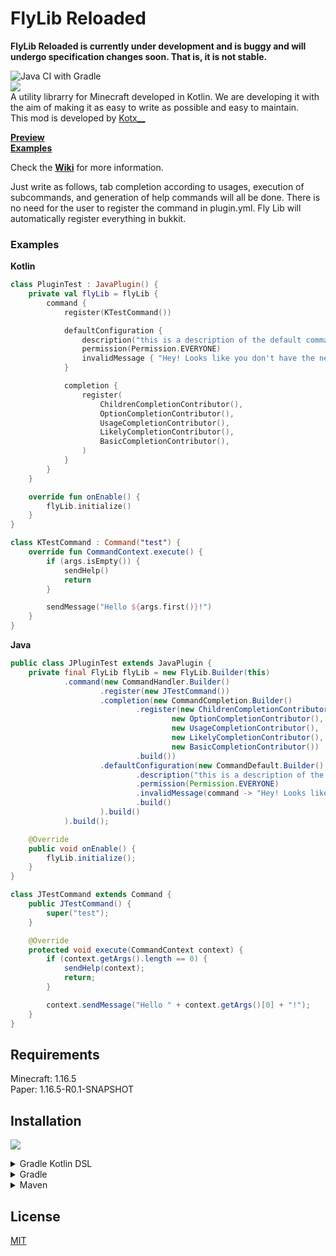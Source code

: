 # FlyLib Reloaded

__**FlyLib Reloaded is currently under development and is buggy and will undergo specification changes soon. That is, it is not stable.**__

![Java CI with Gradle](https://github.com/TeamKun/flylib-reloaded/workflows/Java%20CI%20with%20Gradle/badge.svg)  
[![](https://jitpack.io/v/TeamKun/flylib-reloaded.svg)](https://jitpack.io/#TeamKun/flylib-reloaded)  
A utility librarry for Minecraft developed in Kotlin. We are developing it with the aim of making it as easy to write as possible and easy to
maintain.  
This mod is developed by [Kotx\_\_](https://twitter.com/kotx__)

**[Preview](https://imgur.com/Wy5yUvI)**  
**[Examples](https://github.com/TeamKun/flylib-reloaded/tree/master/TestServer)**

Check the **[Wiki](https://kotlin-chan.gitbook.io/flylib-reloaded/)** for more information.

Just write as follows, tab completion according to usages, execution of subcommands, and generation of help commands will all be done. There is no
need for the user to register the command in plugin.yml. Fly Lib will automatically register everything in bukkit.

### Examples

**Kotlin**

```kotlin
class PluginTest : JavaPlugin() {
    private val flyLib = flyLib {
        command {
            register(KTestCommand())

            defaultConfiguration {
                description("this is a description of the default command.")
                permission(Permission.EVERYONE)
                invalidMessage { "Hey! Looks like you don't have the necessary permissions to run the command!" }
            }

            completion {
                register(
                    ChildrenCompletionContributor(),
                    OptionCompletionContributor(),
                    UsageCompletionContributor(),
                    LikelyCompletionContributor(),
                    BasicCompletionContributor(),
                )
            }
        }
    }

    override fun onEnable() {
        flyLib.initialize()
    }
}

class KTestCommand : Command("test") {
    override fun CommandContext.execute() {
        if (args.isEmpty()) {
            sendHelp()
            return
        }

        sendMessage("Hello ${args.first()}!")
    }
}
```

**Java**

```java
public class JPluginTest extends JavaPlugin {
    private final FlyLib flyLib = new FlyLib.Builder(this)
            .command(new CommandHandler.Builder()
                    .register(new JTestCommand())
                    .completion(new CommandCompletion.Builder()
                            .register(new ChildrenCompletionContributor(),
                                    new OptionCompletionContributor(),
                                    new UsageCompletionContributor(),
                                    new LikelyCompletionContributor(),
                                    new BasicCompletionContributor())
                            .build())
                    .defaultConfiguration(new CommandDefault.Builder()
                            .description("this is a description of the default command.")
                            .permission(Permission.EVERYONE)
                            .invalidMessage(command -> "Hey! Looks like you don't have the necessary permissions to run the command!")
                            .build()
                    ).build()
            ).build();

    @Override
    public void onEnable() {
        flyLib.initialize();
    }
}

class JTestCommand extends Command {
    public JTestCommand() {
        super("test");
    }

    @Override
    protected void execute(CommandContext context) {
        if (context.getArgs().length == 0) {
            sendHelp(context);
            return;
        }

        context.sendMessage("Hello " + context.getArgs()[0] + "!");
    }
}
```

## Requirements

Minecraft: 1.16.5  
Paper: 1.16.5-R0.1-SNAPSHOT

## Installation

[![](https://jitpack.io/v/TeamKun/flylib-reloaded.svg)](https://jitpack.io/#TeamKun/flylib-reloaded)

<details>
<summary>Gradle Kotlin DSL</summary>
<div>

```gradle
repositories {
    maven("https://jitpack.io")
}
```

```gradle
dependencies {
    implementation("com.github.TeamKun:flylib-reloaded:<VERSION>")
}

```

</div>
</details>

<details>
<summary>Gradle</summary>
<div>

```gradle
repositories {
    maven { url "https://jitpack.io" }
}
```

```gradle
dependencies {
    implementation "com.github.TeamKun:flylib-reloaded:<VERSION>"
}

```

</div>
</details>

<details>
<summary>Maven</summary>
<div>

```maven
<repositories>
    <repository>
        <id>jitpack.io</id>
        <url>https://jitpack.io</url>
    </repository>
</repositories>
```

```maven
<dependency>
    <groupId>com.github.TeamKun</groupId>
    <artifactId>flylib-reloaded</artifactId>
    <version>VERSION</version>
</dependency>

```

</div>
</details>

## License

[MIT](https://github.com/TeamKun/flylib-reloaded/blob/master/LICENSE)